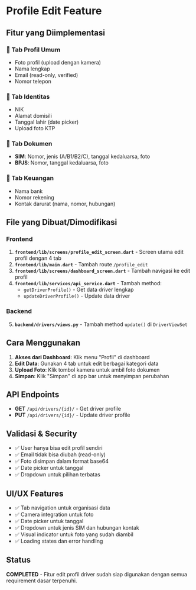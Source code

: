 # Profile Edit Feature

## Fitur yang Diimplementasi

### 🔹 **Tab Profil Umum**
- Foto profil (upload dengan kamera)
- Nama lengkap
- Email (read-only, verified)
- Nomor telepon

### 🔹 **Tab Identitas**
- NIK
- Alamat domisili
- Tanggal lahir (date picker)
- Upload foto KTP

### 🔹 **Tab Dokumen**
- **SIM**: Nomor, jenis (A/B1/B2/C), tanggal kedaluarsa, foto
- **BPJS**: Nomor, tanggal kedaluarsa, foto

### 🔹 **Tab Keuangan**
- Nama bank
- Nomor rekening
- Kontak darurat (nama, nomor, hubungan)

## File yang Dibuat/Dimodifikasi

### Frontend
1. **`frontend/lib/screens/profile_edit_screen.dart`** - Screen utama edit profil dengan 4 tab
2. **`frontend/lib/main.dart`** - Tambah route `/profile_edit`
3. **`frontend/lib/screens/dashboard_screen.dart`** - Tambah navigasi ke edit profil
4. **`frontend/lib/services/api_service.dart`** - Tambah method:
   - `getDriverProfile()` - Get data driver lengkap
   - `updateDriverProfile()` - Update data driver

### Backend
5. **`backend/drivers/views.py`** - Tambah method `update()` di `DriverViewSet`

## Cara Menggunakan

1. **Akses dari Dashboard**: Klik menu "Profil" di dashboard
2. **Edit Data**: Gunakan 4 tab untuk edit berbagai kategori data
3. **Upload Foto**: Klik tombol kamera untuk ambil foto dokumen
4. **Simpan**: Klik "Simpan" di app bar untuk menyimpan perubahan

## API Endpoints

- **GET** `/api/drivers/{id}/` - Get driver profile
- **PUT** `/api/drivers/{id}/` - Update driver profile

## Validasi & Security

- ✅ User hanya bisa edit profil sendiri
- ✅ Email tidak bisa diubah (read-only)
- ✅ Foto disimpan dalam format base64
- ✅ Date picker untuk tanggal
- ✅ Dropdown untuk pilihan terbatas

## UI/UX Features

- ✅ Tab navigation untuk organisasi data
- ✅ Camera integration untuk foto
- ✅ Date picker untuk tanggal
- ✅ Dropdown untuk jenis SIM dan hubungan kontak
- ✅ Visual indicator untuk foto yang sudah diambil
- ✅ Loading states dan error handling

## Status
**COMPLETED** - Fitur edit profil driver sudah siap digunakan dengan semua requirement dasar terpenuhi.